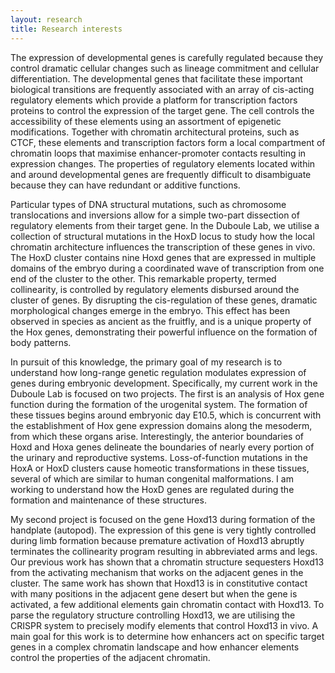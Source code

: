 ```yaml
---
layout: research
title: Research interests
---
```

The expression of developmental genes is carefully regulated because they control dramatic cellular changes such as lineage commitment and cellular differentiation. The developmental genes that facilitate these important biological transitions are frequently associated with an array of cis-acting regulatory elements which provide a platform for transcription factors proteins to control the expression of the target gene. The cell controls the accessibility of these elements using an assortment of epigenetic modifications. Together with chromatin architectural proteins, such as CTCF, these elements and transcription factors form a local compartment of chromatin loops that maximise enhancer-promoter contacts resulting in expression changes. The properties of regulatory elements located within and around developmental genes are frequently difficult to disambiguate because they can have redundant or additive functions.

Particular types of DNA structural mutations, such as chromosome translocations and inversions allow for a simple two-part dissection of regulatory elements from their target gene. In the Duboule Lab, we utilise a collection of structural mutations in the HoxD locus to study how the local chromatin architecture influences the transcription of these genes in vivo. The HoxD cluster contains nine Hoxd genes that are expressed in multiple domains of the embryo during a coordinated wave of transcription from one end of the cluster to the other. This remarkable property, termed collinearity, is controlled by regulatory elements disbursed around the cluster of genes. By disrupting the cis-regulation of these genes, dramatic morphological changes emerge in the embryo. This effect has been observed in species as ancient as the fruitfly, and is a unique property of the Hox genes, demonstrating their powerful influence on the formation of body patterns.

In pursuit of this knowledge, the primary goal of my research is to understand how long-range genetic regulation modulates expression of genes during embryonic development. Specifically, my current work in the Duboule Lab is focused on two projects. The first is an analysis of Hox gene function during the formation of the urogenital system. The formation of these tissues begins around embryonic day E10.5, which is concurrent with the establishment of Hox gene expression domains along the mesoderm, from which these organs arise. Interestingly, the anterior boundaries of Hoxd and Hoxa genes delineate the boundaries of nearly every portion of the urinary and reproductive systems. Loss-of-function mutations in the HoxA or HoxD clusters cause homeotic transformations in these tissues, several of which are similar to human congenital malformations. I am working to understand how the HoxD genes are regulated during the formation and maintenance of these structures. 

My second project is focused on the gene Hoxd13 during formation of the handplate (autopod). The expression of this gene is very tightly controlled during limb formation because premature activation of Hoxd13 abruptly terminates the collinearity program resulting in abbreviated arms and legs. Our previous work has shown that a chromatin structure sequesters Hoxd13 from the activating mechanism that works on the adjacent genes in the cluster. The same work has shown that Hoxd13 is in constitutive contact with many positions in the adjacent gene desert but when the gene is activated, a few additional elements gain chromatin contact with Hoxd13. To parse the regulatory structure controlling Hoxd13, we are utilising the CRISPR system to precisely modify elements that control Hoxd13 in vivo. A main goal for this work is to determine how enhancers act on specific target genes in a complex chromatin landscape and how enhancer elements control the properties of the adjacent chromatin. 
